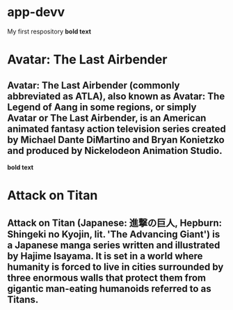 # app-devv
My first respository
**bold text**
# Avatar: The Last Airbender 
## Avatar: The Last Airbender (commonly abbreviated as ATLA), also known as Avatar: The Legend of Aang in some regions, or simply Avatar or The Last Airbender, is an American animated fantasy action television series created by Michael Dante DiMartino and Bryan Konietzko and produced by Nickelodeon Animation Studio.
**bold text**
# Attack on Titan
## Attack on Titan (Japanese: 進撃の巨人, Hepburn: Shingeki no Kyojin, lit. 'The Advancing Giant') is a Japanese manga series written and illustrated by Hajime Isayama. It is set in a world where humanity is forced to live in cities surrounded by three enormous walls that protect them from gigantic man-eating humanoids referred to as Titans.
